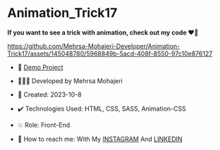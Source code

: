 # Animation_Trick17

**If you want to see a trick with animation, check out my code ♥️👀**

https://github.com/Mehrsa-Mohajeri-Developer/Animation-Trick17/assets/145048780/5968849b-5acd-408f-8550-97c10e876127

- 🔗 [Demo Project](https://mehrsa-mohajeri-developer.github.io/Animation_Trick17/)
  
- 👩🏻‍💻 Developed by Mehrsa Mohajeri

- 📆 Created: 2023-10-8

- ✔️ Technologies Used: HTML, CSS, SASS, Animation-CSS

- 💥 Role: Front-End

- 📲 How to reach me: With My [INSTAGRAM](https://www.instagram.com/mehrsa_mohajeri_developer) And [LINKEDIN](https://www.linkedin.com/in/mehrsa-mohajeri-developer)
